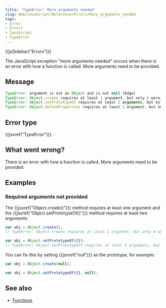 ```yaml
---
title: 'TypeError: More arguments needed'
slug: Web/JavaScript/Reference/Errors/More_arguments_needed
tags:
- Error
- Errors
- JavaScript
- TypeError
---
```

{{jsSidebar("Errors")}}

The JavaScript exception "more arguments needed" occurs when there is an error
with how a function is called. More arguments need to be provided.

## Message

```js
TypeError: argument is not an Object and is not null (Edge)
TypeError: Object.create requires at least 1 argument, but only 0 were passed
TypeError: Object.setPrototypeOf requires at least 2 arguments, but only 0 were passed
TypeError: Object.defineProperties requires at least 1 argument, but only 0 were passed
```

## Error type

{{jsxref("TypeError")}}.

## What went wrong?

There is an error with how a function is called. More arguments need to be
provided.

## Examples

### Required arguments not provided

The {{jsxref("Object.create()")}} method requires at least one
argument and the {{jsxref("Object.setPrototypeOf()")}} method
requires at least two arguments:

```js example-bad
var obj = Object.create();
// TypeError: Object.create requires at least 1 argument, but only 0 were passed

var obj = Object.setPrototypeOf({});
// TypeError: Object.setPrototypeOf requires at least 2 arguments, but only 1 were passed
```

You can fix this by setting {{jsxref("null")}} as the prototype, for
example:

```js example-good
var obj = Object.create(null);

var obj = Object.setPrototypeOf({}, null);
```

## See also

*   [Functions](/en-US/docs/Web/JavaScript/Guide/Functions)

